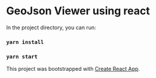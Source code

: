 # GeoJson Viewer using react

In the project directory, you can run:

### `yarn install`
### `yarn start`

This project was bootstrapped with [Create React App](https://github.com/facebook/create-react-app).



